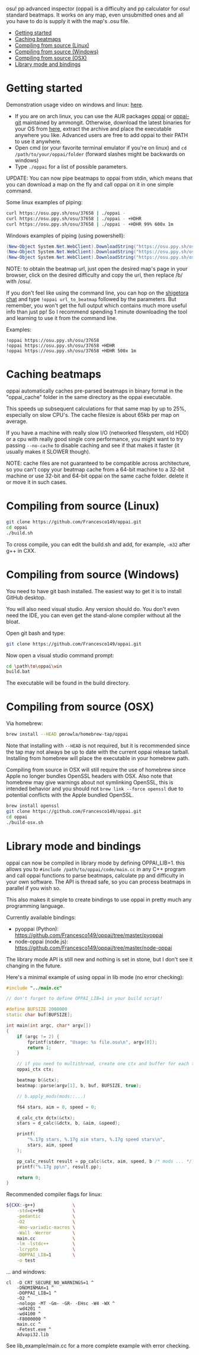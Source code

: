 osu! pp advanced inspector (oppai) is a difficulty and pp calculator for osu! 
standard beatmaps. It works on any map, even unsubmitted ones and all you have
to do is supply it with the map's .osu file.

- [Getting started](#getting-started)
- [Caching beatmaps](#caching-beatmaps)
- [Compiling from source (Linux)](#compiling-from-source-linux)
- [Compiling from source (Windows)](#compiling-from-source-windows)
- [Compiling from source (OSX)](#compiling-from-source-osx)
- [Library mode and bindings](#library-mode-and-bindings)

# Getting started
Demonstration usage video on windows and linux: 
[here](https://my.mixtape.moe/wasune.webm).

* If you are on arch linux, you can use the AUR packages 
[oppai](https://aur.archlinux.org/packages/oppai/) or 
[oppai-git](https://aur.archlinux.org/packages/oppai-git/) maintained by 
ammongit.
Otherwise, download the latest binaries for your OS from 
[here](https://github.com/Francesco149/oppai/releases), extract the archive 
and place the executable anywhere you like. Advanced users are free to add oppai
to their PATH to use it anywhere.
* Open cmd (or your favorite terminal emulator if you're on linux) and 
`cd /path/to/your/oppai/folder` (forward slashes might be backwards on 
windows)
* Type `./oppai` for a list of possible parameters.

UPDATE:
You can now pipe beatmaps to oppai from stdin, which means that you can download
a map on the fly and call oppai on it in one simple command.

Some linux examples of piping:
```bash
curl https://osu.ppy.sh/osu/37658 | ./oppai -
curl https://osu.ppy.sh/osu/37658 | ./oppai - +HDHR
curl https://osu.ppy.sh/osu/37658 | ./oppai - +HDHR 99% 600x 1m
```

Windows examples of piping (using powershell):
```powershell
(New-Object System.Net.WebClient).DownloadString("https://osu.ppy.sh/osu/37658") | ./oppai -
(New-Object System.Net.WebClient).DownloadString("https://osu.ppy.sh/osu/37658") | ./oppai - +HDHR
(New-Object System.Net.WebClient).DownloadString("https://osu.ppy.sh/osu/37658") | ./oppai - +HDHR 99% 600x 1m
```

NOTE: to obtain the beatmap url, just open the desired map's page in your 
browser, click on the desired difficulty and copy the url, then replace /b/ with
/osu/.

If you don't feel like using the command line, you can hop on the 
[shigetora chat](https://www.twitch.tv/shigetora) and type
`!oppai url_to_beatmap` followed by the parameters. But remember, you won't get
the full output which contains much more useful info than just pp! So I 
recommend spending 1 minute downloading the tool and learning to use it from 
the command line.

Examples:
```
!oppai https://osu.ppy.sh/osu/37658
!oppai https://osu.ppy.sh/osu/37658 +HDHR
!oppai https://osu.ppy.sh/osu/37658 +HDHR 500x 1m
```

# Caching beatmaps
oppai automatically caches pre-parsed beatmaps in binary format in the
"oppai\_cache" folder in the same directory as the oppai executable.

This speeds up subsequent calculations for that same map by up to 25%,
especially on slow CPU's. The cache filesize is about 65kb per map on average.

If you have a machine with really slow I/O (networked filesystem, old HDD) or
a cpu with really good single core performance, you might want to try passing
```--no-cache``` to disable caching and see if that makes it faster (it usually
makes it SLOWER though).

NOTE: cache files are not guaranteed to be compatible across architecture, so
      you can't copy your beatmap cache from a 64-bit machine to a 32-bit
      machine or use 32-bit and 64-bit oppai on the same cache folder.
      delete it or move it in such cases.

# Compiling from source (Linux)
```bash
git clone https://github.com/Francesco149/oppai.git
cd oppai
./build.sh
```

To cross compile, you can edit the build.sh and add, for example, ```-m32``` 
after g++ in CXX.

# Compiling from source (Windows)
You need to have git bash installed. The easiest way to get it is to install 
GitHub desktop.

You will also need visual studio. Any version should do. You don't even need the
IDE, you can even get the stand-alone compiler without all the bloat.

Open git bash and type:

```bash
git clone https://github.com/Francesco149/oppai.git
```

Now open a visual studio command prompt:
```bash
cd \path\to\oppai\win
build.bat
```

The executable will be found in the build directory.

# Compiling from source (OSX)
Via homebrew:
```bash
brew install --HEAD pmrowla/homebrew-tap/oppai
```
Note that installing with ```--HEAD``` is not required, but it is recommended
since the tap may not always be up to date with the current oppai release
tarball. Installing from homebrew will place the executable in your homebrew
path.

Compiling from source in OSX will still require the use of homebrew since Apple
no longer bundles OpenSSL headers with OSX. Also note that homebrew may give
warnings about not symlinking OpenSSL, this is intended behavior and you should
not ```brew link --force openssl``` due to potential conflicts with the Apple
bundled OpenSSL.
```bash
brew install openssl
git clone https://github.com/Francesco149/oppai.git
cd oppai
./build-osx.sh
```

# Library mode and bindings
oppai can now be compiled in library mode by defining OPPAI_LIB=1. this allows
you to ```#include /path/to/oppai/code/main.cc``` in any C++ program and call
oppai functions to parse beatmaps, calculate pp and difficulty in your own
software. The API is thread safe, so you can process beatmaps in parallel if
you wish so.

This also makes it simple to create bindings to use oppai in pretty much any
programming language.

Currently available bindings:
* pyoppai (Python): https://github.com/Francesco149/oppai/tree/master/pyoppai
* node-oppai (node.js): https://github.com/Francesco149/oppai/tree/master/node-oppai

The library mode API is still new and nothing is set in stone, but I don't see
it changing in the future.

Here's a minimal example of using oppai in lib mode (no error checking):

```c++
#include "../main.cc"

// don't forget to define OPPAI_LIB=1 in your build script!

#define BUFSIZE 2000000
static char buf[BUFSIZE];

int main(int argc, char* argv[])
{
    if (argc != 2) {
        fprintf(stderr, "Usage: %s file.osu\n", argv[0]);
        return 1;
    }

    // if you need to multithread, create one ctx and buffer for each thread
    oppai_ctx ctx;

    beatmap b(&ctx);
    beatmap::parse(argv[1], b, buf, BUFSIZE, true);

    // b.apply_mods(mods::...)

    f64 stars, aim = 0, speed = 0;

    d_calc_ctx dctx(&ctx);
    stars = d_calc(&dctx, b, &aim, &speed);

    printf(
        "%.17g stars, %.17g aim stars, %.17g speed stars\n",
        stars, aim, speed
    );

    pp_calc_result result = pp_calc(&ctx, aim, speed, b /* mods ... */);
    printf("%.17g pp\n", result.pp);

    return 0;
}
```

Recommended compiler flags for linux:

```bash
${CXX:-g++}              \
    -std=c++98           \
    -pedantic            \
    -O2                  \
    -Wno-variadic-macros \
    -Wall -Werror        \
    main.cc              \
    -lm -lstdc++         \
    -lcrypto             \
    -DOPPAI_LIB=1        \
    -o test
```

... and windows:
```batch
cl  -D_CRT_SECURE_NO_WARNINGS=1 ^
    -DNOMINMAX=1 ^
    -DOPPAI_LIB=1 ^
    -O2 ^
    -nologo -MT -Gm- -GR- -EHsc -W4 -WX ^
    -wd4201 ^
    -wd4100 ^
    -F8000000 ^
    main.cc ^
    -Fetest.exe ^
    Advapi32.lib
```

See lib_example/main.cc for a more complete example with error checking.

